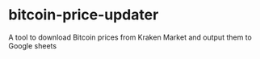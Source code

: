 # bitcoin-price-updater
A tool to download Bitcoin prices from Kraken Market and output them to Google sheets

